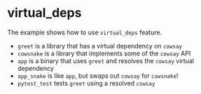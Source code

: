 # virtual_deps

The example shows how to use `virtual_deps` feature.

 - `greet` is a library that has a virtual dependency on `cowsay`
 - `cowsnake` is a library that implements some of the `cowsay` API
 - `app` is a binary that uses `greet` and resolves the `cowsay` virtual dependency
 - `app_snake` is like `app`, but swaps out `cowsay` for `cowsnake`!
 - `pytest_test` tests `greet` using a resolved `cowsay`
